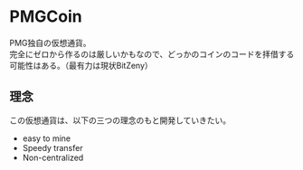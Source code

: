 # PMGCoin
PMG独自の仮想通貨。  
完全にゼロから作るのは厳しいかもなので、どっかのコインのコードを拝借する可能性はある。（最有力は現状BitZeny）

## 理念
この仮想通貨は、以下の三つの理念のもと開発していきたい。
* easy to mine
* Speedy transfer
* Non-centralized
